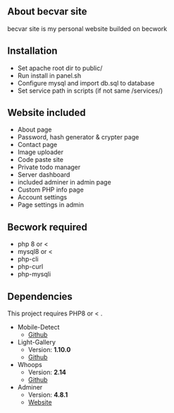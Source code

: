 ## About becvar site

becvar site is my personal website builded on becwork

## Installation
 - Set apache root dir to public/
 - Run install in panel.sh
 - Configure mysql and import db.sql to database
 - Set service path in scripts (if not same /services/)

## Website included
 - About page
 - Password, hash generator & crypter page
 - Contact page
 - Image uploader
 - Code paste site
 - Private todo manager
 - Server dashboard
 - included adminer in admin page
 - Custom PHP info page
 - Account settings
 - Page settings in admin
 
## Becwork required
 - php 8 or <
 - mysql8 or <
 - php-cli
 - php-curl
 - php-mysqli

## Dependencies
This project requires PHP8 or < .
* Mobile-Detect
   * [Github](https://github.com/serbanghita/Mobile-Detect)
* Light-Gallery
   * Version: **1.10.0**
   * [Github](https://github.com/sachinchoolur/lightGallery)
* Whoops
   * Version: **2.14**
   * [Github](https://github.com/filp/whoops)
* Adminer
   * Version: **4.8.1**
   * [Website](https://www.adminer.org/r)
